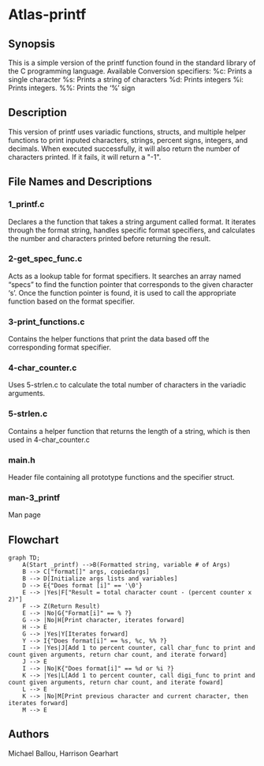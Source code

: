 # Atlas-printf

## Synopsis

This is a simple version of the printf function found in the standard library of the C programming language. 
Available Conversion specifiers:
%c: Prints a single character
%s: Prints a string of characters 
%d: Prints integers 
%i: Prints integers.
%%: Prints the ‘%’ sign

## Description
This version of printf uses variadic functions, structs, and multiple helper functions to print inputed characters, strings, percent signs, integers, and decimals. When executed successfully, it will also return the number of characters printed. If it fails, it will return a "-1".

## File Names and Descriptions
### 1_printf.c
Declares a the function that takes a string argument called format. It iterates through the format string, handles specific format specifiers, and calculates the number and characters printed before returning the result.
### 2-get_spec_func.c
Acts as a lookup table for format specifiers. It searches an array named “specs” to find the function pointer that corresponds to the given character ‘s’. Once the function pointer is found, it is used to call the appropriate function based on the format specifier.
### 3-print_functions.c
Contains the helper functions that print the data based off the corresponding format specifier.
### 4-char_counter.c
Uses 5-strlen.c to calculate the total number of characters in the variadic arguments.
### 5-strlen.c
Contains a helper function that returns the length of a string, which is then used in 4-char_counter.c
### main.h
Header file containing all prototype functions and the specifier struct.
### man-3_printf
Man page
## Flowchart
```mermaid
graph TD;
	A(Start _printf) -->B(Formatted string, variable # of Args)
    B --> C["format[]" args, copiedargs]
    B --> D[Initialize args lists and variables]
    D --> E{"Does format [i]" == '\0'}
    E --> |Yes|F["Result = total character count - (percent counter x 2)"]
    F --> Z(Return Result)
    E --> |No|G{"Format[i]" == % ?}
    G --> |No|H[Print character, iterates forward]
    H --> E
    G --> |Yes|Y[Iterates forward]
    Y --> I{"Does format[i]" == %s, %c, %% ?}
	I --> |Yes|J[Add 1 to percent counter, call char_func to print and count given arguments, return char count, and iterate forward]
    J --> E
	I --> |No|K{"Does format[i]" == %d or %i ?}
    K --> |Yes|L[Add 1 to percent counter, call digi_func to print and count given arguments, return char count, and iterate foward]
    L --> E
	K --> |No|M[Print previous character and current character, then iterates forward]
    M --> E
```

## Authors
Michael Ballou, Harrison Gearhart
